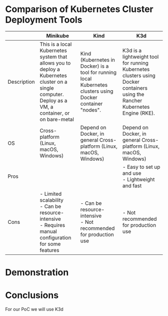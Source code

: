 # Comparison of Kubernetes Cluster Deployment Tools

|| Minikube | Kind | K3d |
| --- | --- | --- | --- |
| Description | This is a local Kubernetes system that allows you to deploy a Kubernetes cluster on a single computer. Deploy as a VM, a container, or on bare-metal | Kind (Kubernetes in Docker) is a tool for running local Kubernetes clusters using Docker container "nodes". | K3d is a lightweight tool for running Kubernetes clusters using Docker containers using the Rancher Kubernetes Engine (RKE). |
| OS | Cross-platform (Linux, macOS, Windows) | Depend on Docker, in general Cross-platform (Linux, macOS, Windows) |  Depend on Docker, in general Cross-platform (Linux, macOS, Windows) |
| Pros |  |  | - Easy to set up and use<br>- Lightweight and fast |
| Cons | - Limited scalability<br>- Can be resource-intensive<br>- Requires manual configuration for some features | - Can be resource-intensive<br>- Not recommended for production use | - Not recommended for production use |

# Demonstration

# Conclusions
For our PoC we will use K3d